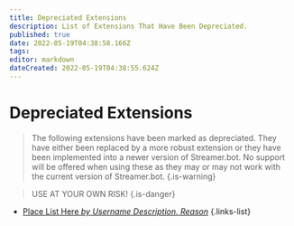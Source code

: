 ```yaml
---
title: Depreciated Extensions
description: List of Extensions That Have Been Depreciated.
published: true
date: 2022-05-19T04:38:58.166Z
tags: 
editor: markdown
dateCreated: 2022-05-19T04:38:55.624Z
---
```


# Depreciated Extensions
>The following extensions have been marked as depreciated.  They have either been replaced by a more robust extension or they have been implemented into a newer version of Streamer.bot.
No support will be offered when using these as they may or may not work with the current version of Streamer.bot.
{.is-warning}

>USE AT YOUR OWN RISK!
{.is-danger}

* [Place List Here *by Username* *Description.* *Reason*](#)
{.links-list}